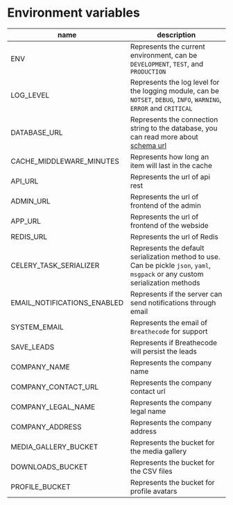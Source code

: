 # Environment variables

| name | description |
|---|---|
| ENV | Represents the current environment, can be `DEVELOPMENT`, `TEST`, and `PRODUCTION` |
| LOG_LEVEL | Represents the log level for the logging module, can be `NOTSET`, `DEBUG`, `INFO`, `WARNING`, `ERROR` and `CRITICAL` |
| DATABASE_URL | Represents the connection string to the database, you can read more about [schema url](https://github.com/jazzband/dj-database-url#url-schema) |
| CACHE_MIDDLEWARE_MINUTES | Represents how long an item will last in the cache |
| API_URL | Represents the url of api rest |
| ADMIN_URL | Represents the url of frontend of the admin |
| APP_URL | Represents the url of frontend of the webside |
| REDIS_URL | Represents the url of Redis |
| CELERY_TASK_SERIALIZER | Represents the default serialization method to use. Can be pickle `json`, `yaml`, `msgpack` or any custom serialization methods |
| EMAIL_NOTIFICATIONS_ENABLED | Represents if the server can send notifications through email |
| SYSTEM_EMAIL | Represents the email of `Breathecode` for support |
| SAVE_LEADS | Represents if Breathecode will persist the leads |
| COMPANY_NAME | Represents the company name |
| COMPANY_CONTACT_URL | Represents the company contact url |
| COMPANY_LEGAL_NAME | Represents the company legal name |
| COMPANY_ADDRESS | Represents the company address |
| MEDIA_GALLERY_BUCKET | Represents the bucket for the media gallery |
| DOWNLOADS_BUCKET | Represents the bucket for the CSV files |
| PROFILE_BUCKET | Represents the bucket for profile avatars |
